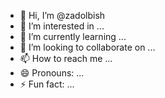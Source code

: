 - 👋 Hi, I’m @zadolbish
- 👀 I’m interested in ...
- 🌱 I’m currently learning ...
- 💞️ I’m looking to collaborate on ...
- 📫 How to reach me ...
- 😄 Pronouns: ...
- ⚡ Fun fact: ...

<!---
zadolbish/zadolbish is a ✨ special ✨ repository because its `README.md` (this file) appears on your GitHub profile.
You can click the Preview link to take a look at your changes.
--->
